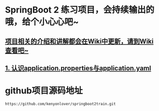# SpringBoot 2 练习项目，会持续输出的哦，给个小心心吧~

## [项目相关的介绍和讲解都会在Wiki中更新，请到Wiki查看吧~](https://github.com/kenyonlover/springboot2train/wiki)

## [1. 认识application.properties与application.yaml](https://github.com/kenyonlover/springboot2train/wiki/%E8%AE%A4%E8%AF%86application.properties%E4%B8%8Eapplication.yaml%E5%92%8C%E7%AE%80%E5%8D%95%E4%BD%BF%E7%94%A8lombok)



# github项目源码地址
```
https://github.com/kenyonlover/springboot2train.git
```